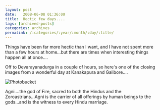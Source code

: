 ```yaml
---
layout: post
date:	2008-06-08 01:36:00
title:  Hectic few days....
tags: [archived-posts]
categories: archives
permalink: /:categories/:year/:month/:day/:title/
---
```

Things have been far more hectic than I want, and I have not spent more than a few hours at home...but there are times when interesting things happen all at once....

Off to Devarayanadurga in a couple of hours, so here's one of the closing images from a wonderful day at Kanakapura and Galibore....


<a href="http://s297.photobucket.com/albums/mm205/depontis/?action=view&current=IMG_2815.jpg" target="_blank"><img src="http://i297.photobucket.com/albums/mm205/depontis/IMG_2815.jpg" border="0" alt="Photobucket"></a>


Agni....the god of Fire, sacred to both the Hindus and the Zoroastrians...Agni is the carrier of all offerings by human beings to the gods...and is the witness to every Hindu marriage.
